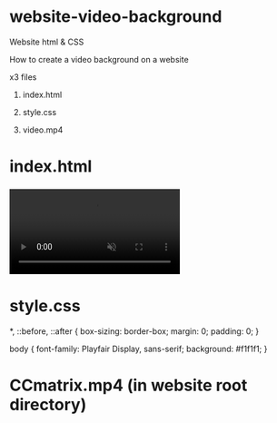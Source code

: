 # website-video-background
Website html & CSS 

How to create a video background on a website

x3 files

1. index.html

2. style.css

3. video.mp4


# index.html 

 ### <!DOCTYPE html>
<html lang="en">
  <head>
    <meta charset="UTF-8" />
    <meta http-equiv="X-UA-Compatible" content="IE=edge" />
    <meta name="viewport" content="width=device-width, initial-scale=1.0" />
    <title>Video Background</title>
    <link rel="stylesheet" href="style.css" />
    <link rel="preconnect" href="https://fonts.googleapis.com" />
    <link rel="preconnect" href="https://fonts.gstatic.com" crossorigin />
    <link
      href="https://fonts.googleapis.com/css2?family=Playfair+Display:wght@400;500;600&family=Roboto&display=swap"
      rel="stylesheet"
    />
  </head>
</html>
<body>
  <div class="home">
    <video autoplay muted loop>
      <source src="ccmatrix.mp4" type="video/mp4" />
    </video>
  </div>
</body>

# style.css

*,
::before,
::after {
  box-sizing: border-box;
  margin: 0;
  padding: 0;
}

body {
  font-family: Playfair Display, sans-serif;
  background: #f1f1f1;
}

# CCmatrix.mp4 (in website root directory)
